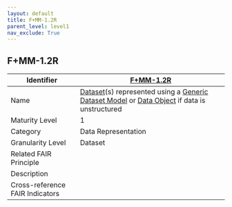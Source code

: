 ```yaml
---
layout: default
title: F+MM-1.2R
parent_level: level1
nav_exclude: True
---
```


## F+MM-1.2R

| Identifier | [F+MM-1.2R](https://github.com/FAIRplus/Data-Maturity/edit/v0.3/docs/_indicators/A.%20F+MM-1.2R.md) |
| ---------- | ----------|
| Name | [Dataset](https://github.com/FAIRplus/Data-Maturity/edit/v0.3/docs/_indicators/B.%20F+MM-1.2R.md)(s) represented using a [Generic Dataset Model](https://fairplus.github.io/Data-Maturity/docs/Glossary/#generic-data-model) or [Data Object](https://fairplus.github.io/Data-Maturity/docs/Glossary/#data-object) if data is unstructured |
| Maturity Level | 1 |
| Category | Data Representation |
| Granularity Level | Dataset |
| Related FAIR Principle | |
| Description | |
| Cross-reference FAIR Indicators |  |
